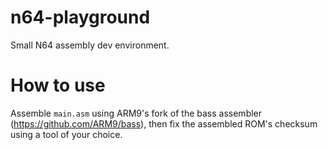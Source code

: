 # **n64-playground**
 Small N64 assembly dev environment.

# **How to use**
 Assemble `main.asm` using ARM9's fork of the bass assembler (https://github.com/ARM9/bass), then fix the assembled ROM's checksum using a tool of your choice.
